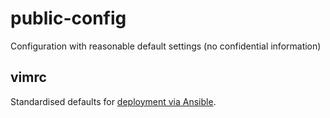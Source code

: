 # public-config
Configuration with reasonable default settings (no confidential information)

## vimrc
Standardised defaults for [deployment via Ansible](https://www.redhat.com/sysadmin/ansible-configure-vim).
